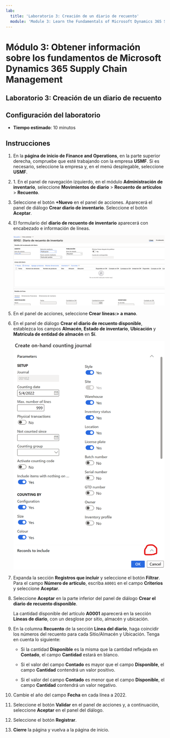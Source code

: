 ```yaml
---
lab:
  title: 'Laboratorio 3: Creación de un diario de recuento'
  module: 'Module 3: Learn the Fundamentals of Microsoft Dynamics 365 Supply Chain Management'
---
```


# Módulo 3: Obtener información sobre los fundamentos de Microsoft Dynamics 365 Supply Chain Management

## Laboratorio 3: Creación de un diario de recuento

## Configuración del laboratorio

   - **Tiempo estimado**: 10 minutos

## Instrucciones

1.  En la **página de inicio de Finance and Operations**, en la parte superior derecha, compruebe que esté trabajando con la empresa **USMF**. Si es necesario, seleccione la empresa y, en el menú desplegable, seleccione **USMF**. 

2.  1\. En el panel de navegación izquierdo, en el módulo **Administración de inventario**, seleccione **Movimientos de diario** > **Recuento de artículos** > **Recuento**. 

3.  Seleccione el botón **+Nuevo** en el panel de acciones. Aparecerá el panel de diálogo **Crear diario de inventario**. Seleccione el botón **Aceptar**. 

4.  El formulario del **diario de recuento de inventario** aparecerá con encabezado e información de líneas. 

    ![Captura de pantalla del formulario de diario de recuento de inventario con encabezado e información detallada cumplimentados](./media/lp-scm-m-002-warehouse-inventory-mgmt-06.png)

5.  En el panel de acciones, seleccione **Crear líneas:&gt; a mano**. 

6.  En el panel de diálogo **Crear el diario de recuento disponible**, establezca los campos **Almacén**, **Estado de inventario**, **Ubicación** y **Matrícula de entidad de almacén** en **Sí**. 

    ![Captura de pantalla del panel de diálogo Crear el diario de recuento disponible con los campos establecidos según lo descrito](./media/lp-scm-m-002-warehouse-inventory-mgmt-07.png)

7.  Expanda la sección **Registros que incluir** y seleccione el botón **Filtrar**. Para el campo **Número de artículo**, escriba `A0001` en el campo **Criterios** y seleccione **Aceptar**. 

8.  Seleccione **Aceptar** en la parte inferior del panel de diálogo **Crear el diario de recuento disponible**. 

    La cantidad disponible del artículo **A0001** aparecerá en la sección **Líneas de diario**, con un desglose por sitio, almacén y ubicación. 

9.  En la columna **Recuento** de la sección **Línea del diario**, haga coincidir los números del recuento para cada Sitio/Almacén y Ubicación. Tenga en cuenta lo siguiente: 

    - Si la cantidad **Disponible** es la misma que la cantidad reflejada en **Contado**, el campo **Cantidad** estará en blanco. 

    - Si el valor del campo **Contado** es mayor que el campo **Disponible**, el campo **Cantidad** contendrá un valor positivo. 

    - Si el valor del campo **Contado** es menor que el campo **Disponible**, el campo **Cantidad** contendrá un valor negativo. 

10. Cambie el año del campo **Fecha** en cada línea a 2022. 

11. Seleccione el botón **Validar** en el panel de acciones y, a continuación, seleccione **Aceptar** en el panel del diálogo. 

12. Seleccione el botón **Registrar**. 

13. **Cierre** la página y vuelva a la página de inicio. 

